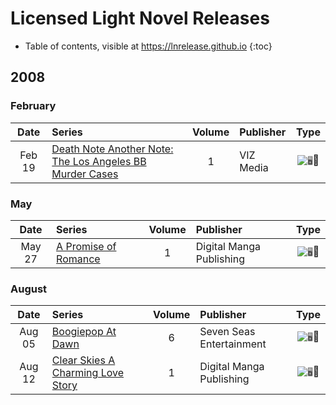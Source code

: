 # Licensed Light Novel Releases

- Table of contents, visible at https://lnrelease.github.io
{:toc}

## 2008

### February

Date|Series|Volume|Publisher|Type|
:---:|:---|:---:|:---|:---:|
Feb 19|[Death Note Another Note: The Los Angeles BB Murder Cases](https://www.viz.com/read/novel/death-note-another-note-the-los-angeles-bb-murder-cases-novel/product/1332/hardcover)|1|VIZ Media|<input class="spacer" alt="🖥️" type="image" disabled>📖|

### May

Date|Series|Volume|Publisher|Type|
:---:|:---|:---:|:---|:---:|
May 27|[A Promise of Romance](https://legacy.rightstufanime.com/Promise-of-Romance-A-Novel_3)|1|Digital Manga Publishing|<input class="spacer" alt="🖥️" type="image" disabled>📖|

### August

Date|Series|Volume|Publisher|Type|
:---:|:---|:---:|:---|:---:|
Aug 05|[Boogiepop At Dawn](https://sevenseasentertainment.com/books/boogiepop-at-dawn-novel-0/)|6|Seven Seas Entertainment|<input class="spacer" alt="🖥️" type="image" disabled>📖|
Aug 12|[Clear Skies A Charming Love Story](https://legacy.rightstufanime.com/Clear-Skies-A-Charming-Love-Story-Novel)|1|Digital Manga Publishing|<input class="spacer" alt="🖥️" type="image" disabled>📖|

